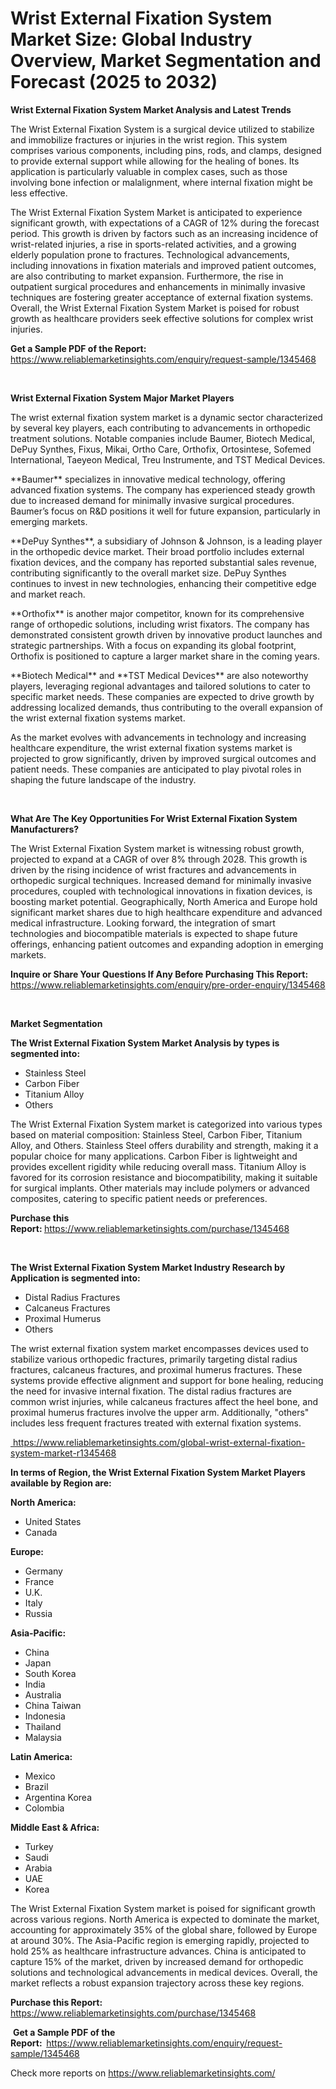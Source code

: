 <p><h1>Wrist External Fixation System Market Size: Global Industry Overview, Market Segmentation and Forecast (2025 to 2032)</h1></p><p><strong>Wrist External Fixation System Market Analysis and Latest Trends</strong></p>
<p><p>The Wrist External Fixation System is a surgical device utilized to stabilize and immobilize fractures or injuries in the wrist region. This system comprises various components, including pins, rods, and clamps, designed to provide external support while allowing for the healing of bones. Its application is particularly valuable in complex cases, such as those involving bone infection or malalignment, where internal fixation might be less effective.</p><p>The Wrist External Fixation System Market is anticipated to experience significant growth, with expectations of a CAGR of 12% during the forecast period. This growth is driven by factors such as an increasing incidence of wrist-related injuries, a rise in sports-related activities, and a growing elderly population prone to fractures. Technological advancements, including innovations in fixation materials and improved patient outcomes, are also contributing to market expansion. Furthermore, the rise in outpatient surgical procedures and enhancements in minimally invasive techniques are fostering greater acceptance of external fixation systems. Overall, the Wrist External Fixation System Market is poised for robust growth as healthcare providers seek effective solutions for complex wrist injuries.</p></p>
<p><strong>Get a Sample PDF of the Report:&nbsp;</strong> <a href="https://www.reliablemarketinsights.com/enquiry/request-sample/1345468?utm_campaign=2252&utm_medium=2&utm_source=Github&utm_content=ia&utm_term=04032025&utm_id=wrist-external-fixation-system">https://www.reliablemarketinsights.com/enquiry/request-sample/1345468</a></p>
<p>&nbsp;</p>
<p><strong>Wrist External Fixation System Major Market Players</strong></p>
<p><p>The wrist external fixation system market is a dynamic sector characterized by several key players, each contributing to advancements in orthopedic treatment solutions. Notable companies include Baumer, Biotech Medical, DePuy Synthes, Fixus, Mikai, Ortho Care, Orthofix, Ortosintese, Sofemed International, Taeyeon Medical, Treu Instrumente, and TST Medical Devices.</p><p>**Baumer** specializes in innovative medical technology, offering advanced fixation systems. The company has experienced steady growth due to increased demand for minimally invasive surgical procedures. Baumer’s focus on R&D positions it well for future expansion, particularly in emerging markets.</p><p>**DePuy Synthes**, a subsidiary of Johnson & Johnson, is a leading player in the orthopedic device market. Their broad portfolio includes external fixation devices, and the company has reported substantial sales revenue, contributing significantly to the overall market size. DePuy Synthes continues to invest in new technologies, enhancing their competitive edge and market reach.</p><p>**Orthofix** is another major competitor, known for its comprehensive range of orthopedic solutions, including wrist fixators. The company has demonstrated consistent growth driven by innovative product launches and strategic partnerships. With a focus on expanding its global footprint, Orthofix is positioned to capture a larger market share in the coming years.</p><p>**Biotech Medical** and **TST Medical Devices** are also noteworthy players, leveraging regional advantages and tailored solutions to cater to specific market needs. These companies are expected to drive growth by addressing localized demands, thus contributing to the overall expansion of the wrist external fixation systems market.</p><p>As the market evolves with advancements in technology and increasing healthcare expenditure, the wrist external fixation systems market is projected to grow significantly, driven by improved surgical outcomes and patient needs. These companies are anticipated to play pivotal roles in shaping the future landscape of the industry.</p></p>
<p>&nbsp;</p>
<p><strong>What Are The Key Opportunities For Wrist External Fixation System Manufacturers?</strong></p>
<p><p>The Wrist External Fixation System market is witnessing robust growth, projected to expand at a CAGR of over 8% through 2028. This growth is driven by the rising incidence of wrist fractures and advancements in orthopedic surgical techniques. Increased demand for minimally invasive procedures, coupled with technological innovations in fixation devices, is boosting market potential. Geographically, North America and Europe hold significant market shares due to high healthcare expenditure and advanced medical infrastructure. Looking forward, the integration of smart technologies and biocompatible materials is expected to shape future offerings, enhancing patient outcomes and expanding adoption in emerging markets.</p></p>
<p><strong>Inquire or Share Your Questions If Any Before Purchasing This Report:</strong> <a href="https://www.reliablemarketinsights.com/enquiry/pre-order-enquiry/1345468?utm_campaign=2252&utm_medium=2&utm_source=Github&utm_content=ia&utm_term=04032025&utm_id=wrist-external-fixation-system">https://www.reliablemarketinsights.com/enquiry/pre-order-enquiry/1345468</a></p>
<p>&nbsp;</p>
<p><strong>Market Segmentation</strong></p>
<p><strong>The Wrist External Fixation System Market Analysis by types is segmented into:</strong></p>
<p><ul><li>Stainless Steel</li><li>Carbon Fiber</li><li>Titanium Alloy</li><li>Others</li></ul></p>
<p><p>The Wrist External Fixation System market is categorized into various types based on material composition: Stainless Steel, Carbon Fiber, Titanium Alloy, and Others. Stainless Steel offers durability and strength, making it a popular choice for many applications. Carbon Fiber is lightweight and provides excellent rigidity while reducing overall mass. Titanium Alloy is favored for its corrosion resistance and biocompatibility, making it suitable for surgical implants. Other materials may include polymers or advanced composites, catering to specific patient needs or preferences.</p></p>
<p><strong>Purchase this Report:&nbsp;</strong><a href="https://www.reliablemarketinsights.com/purchase/1345468?utm_campaign=2252&utm_medium=2&utm_source=Github&utm_content=ia&utm_term=04032025&utm_id=wrist-external-fixation-system">https://www.reliablemarketinsights.com/purchase/1345468</a></p>
<p>&nbsp;</p>
<p><strong>The Wrist External Fixation System Market Industry Research by Application is segmented into:</strong></p>
<p><ul><li>Distal Radius Fractures</li><li>Calcaneus Fractures</li><li>Proximal Humerus</li><li>Others</li></ul></p>
<p><p>The wrist external fixation system market encompasses devices used to stabilize various orthopedic fractures, primarily targeting distal radius fractures, calcaneus fractures, and proximal humerus fractures. These systems provide effective alignment and support for bone healing, reducing the need for invasive internal fixation. The distal radius fractures are common wrist injuries, while calcaneus fractures affect the heel bone, and proximal humerus fractures involve the upper arm. Additionally, "others" includes less frequent fractures treated with external fixation systems.</p></p>
<p><a href="https://www.reliablemarketinsights.com/global-wrist-external-fixation-system-market-r1345468?utm_campaign=2252&utm_medium=2&utm_source=Github&utm_content=ia&utm_term=04032025&utm_id=wrist-external-fixation-system">&nbsp;https://www.reliablemarketinsights.com/global-wrist-external-fixation-system-market-r1345468</a></p>
<p><strong>In terms of Region, the Wrist External Fixation System Market Players available by Region are:</strong></p>
<p>
    <p> <strong> North America: </strong>
        <ul>
            <li>United States</li>
            <li>Canada</li>
        </ul>
        </p> 
    <p> <strong> Europe: </strong>
        <ul>
            <li>Germany</li>
            <li>France</li>
            <li>U.K.</li>
            <li>Italy</li>
            <li>Russia</li>
        </ul>
        </p> 
    <p> <strong> Asia-Pacific: </strong>
        <ul>
            <li>China</li>
            <li>Japan</li>
            <li>South Korea</li>
            <li>India</li>
            <li>Australia</li>
            <li>China Taiwan</li>
            <li>Indonesia</li>
            <li>Thailand</li>
            <li>Malaysia</li>
        </ul>
        </p> 
    <p> <strong> Latin America: </strong>
        <ul>
            <li>Mexico</li>
            <li>Brazil</li>
            <li>Argentina Korea</li>
            <li>Colombia</li>
        </ul>
        </p> 
    <p> <strong> Middle East & Africa: </strong>
        <ul>
            <li>Turkey</li>
            <li>Saudi</li>
            <li>Arabia</li>
            <li>UAE</li>
            <li>Korea</li>
        </ul>
    </p>
    </p>
<p><p>The Wrist External Fixation System market is poised for significant growth across various regions. North America is expected to dominate the market, accounting for approximately 35% of the global share, followed by Europe at around 30%. The Asia-Pacific region is emerging rapidly, projected to hold 25% as healthcare infrastructure advances. China is anticipated to capture 15% of the market, driven by increased demand for orthopedic solutions and technological advancements in medical devices. Overall, the market reflects a robust expansion trajectory across these key regions.</p></p>
<p><strong>Purchase this Report: </strong><a href="https://www.reliablemarketinsights.com/purchase/1345468?utm_campaign=2252&utm_medium=2&utm_source=Github&utm_content=ia&utm_term=04032025&utm_id=wrist-external-fixation-system">https://www.reliablemarketinsights.com/purchase/1345468</a></p>
<p>&nbsp;<strong>Get a Sample PDF of the Report:&nbsp;&nbsp;</strong><a href="https://www.reliablemarketinsights.com/enquiry/request-sample/1345468?utm_campaign=2252&utm_medium=2&utm_source=Github&utm_content=ia&utm_term=04032025&utm_id=wrist-external-fixation-system">https://www.reliablemarketinsights.com/enquiry/request-sample/1345468</a></p>
<p><strong></strong></p>
<p>Check more reports on <a href="https://www.reliablemarketinsights.com/?utm_campaign=2252&utm_medium=2&utm_source=Github&utm_content=ia&utm_term=04032025&utm_id=wrist-external-fixation-system">https://www.reliablemarketinsights.com/</a></p>